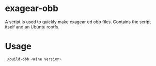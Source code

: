 # exagear-obb
A script is used to quickly make exagear ed obb files.  Contains the script itself and an Ubuntu rootfs.
# Usage
```sh
./build-obb <Wine Version>
```
